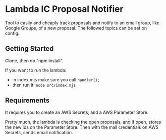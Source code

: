 # Lambda IC Proposal Notifier

Tool to easily and cheaply track proposals and notify to an email group, like Google Groups, of a new proposal.
The followed topics can be set on config.

## Getting Started

Clone, then do "npm install".

If you want to run the lambda:

- in index.mjs make sure you call `handler();`
- then run it: `node src/index.mjs`

## Requirements

It requires you to create an AWS Secrets, and a AWS Parameter Store.

Pretty much, the lambda is checking the open proposals, and if open, stores the new ids on the Parameter Store.
Then with the mail credentials on AWS Secrets, sends email notification.
